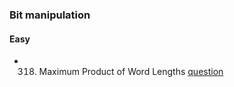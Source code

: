 ### Bit manipulation
#### Easy 
  - 318. Maximum Product of Word Lengths [question](https://leetcode.com/problems/maximum-product-of-word-lengths)
